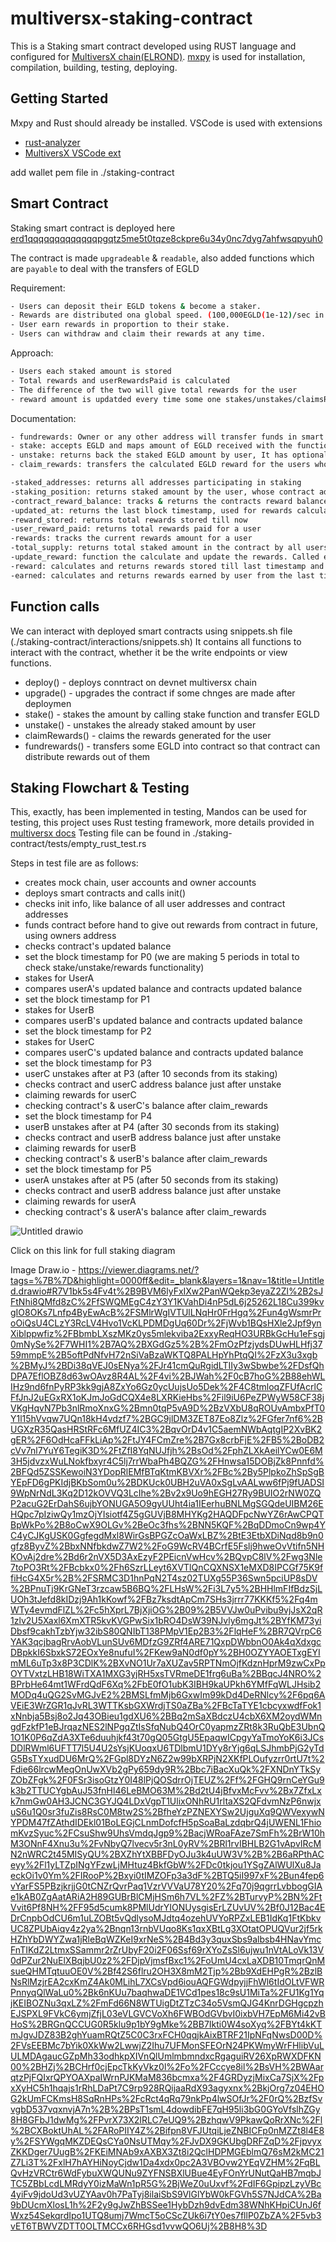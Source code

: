 # multiversx-staking-contract
This is a Staking smart contract developed using RUST language and configured for [MultiversX chain(ELROND)](https://docs.multiversx.com/welcome/welcome-to-multiversx). [mxpy](https://docs.multiversx.com/sdk-and-tools/sdk-py/) is used for installation, compilation, building, testing, deploying.

## Getting Started

Mxpy and Rust should already be installed.
VSCode is used with extensions
- [rust-analyzer](https://marketplace.visualstudio.com/items?itemName=rust-lang.rust-analyzer)
- [MultiversX VSCode ext](https://marketplace.visualstudio.com/items?itemName=MultiversX.vscode-elrond-ide)

add wallet pem file in ./staking-contract

## Smart Contract
Staking smart contract is deployed here [erd1qqqqqqqqqqqqqpgqtz5me5t0tqze8ckpre6u34y0nc7dyg7ahfwsqpyuh0](https://devnet-explorer.multiversx.com/accounts/erd1qqqqqqqqqqqqqpgqtz5me5t0tqze8ckpre6u34y0nc7dyg7ahfwsqpyuh0)

The contract is made `upgradeable` & `readable`, also added functions which are `payable` to deal with the transfers of EGLD


Requirement: 
```bash
- Users can deposit their EGLD tokens & become a staker.
- Rewards are distributed ona global speed. (100,000EGLD(1e-12)/sec in our contract)
- User earn rewards in proportion to their stake.
- Users can withdraw and claim their rewards at any time.
```

Approach: 
```bash
- Users each staked amount is stored
- Total rewards and userRewardsPaid is calculated
- The difference of the two will give total rewards for the user
- reward amount is updatded every time some one stakes/unstakes/claimsReward
```

Documentation: 
```bash
- fundrewards: Owner or any other address will transfer funds in smart contract using this that will act as reward and will be kept in smart contract.
- stake: accepts EGLD and maps amount of EGLD received with the function caller address(user).
- unstake: returns back the staked EGLD amount by user, It has optional parameter, ie if we pass `unstake_amount` it will unstake only that much amount, otherwise in case of no amount passed, will unstake all of the staked amount by the caller address.
- claim_rewards: transfers the calculated EGLD reward for the users who have staked.

-staked_addresses: returns all addresses participating in staking
-staking_position: returns staked amount by the user, whose contract address is passed as input
-contract_reward_balance: tracks & returns the contracts reward balance(extra fund which was added, which will be used when rewards gets distributed)
-updated_at: returns the last block timestamp, used for rewards calculation
-reward_stored: returns total rewards stored till now
-user_reward_paid: returns total rewards paid for a user
-rewards: tracks the current rewards amount for a user
-total_supply: returns total staked amount in the contract by all users
-update_reward: function the calculate and update the rewards. Called everytime a new stake/unstake happens
-reward: calculates and returns rewards stored till last timestamp and the new awards added after then
-earned: calculates and returns rewards earned by user from the last time
```


## Function calls

We can interact with deployed smart contracts using snippets.sh file (./staking-contract/interactions/snippets.sh)
It contains all functions to interact with the contract, whether it be the write endpoints or view functions.
- deploy() - deploys conntract on devnet multiversx chain
- upgrade() - upgrades the contract if some chnges are made after deploymen
- stake() - stakes the amount by calling stake function and transfer EGLD
- unstake() - unstakes the already staked amount by user
- claimRewards() - claims the rewards generated for the user
- fundrewards() - transfers some EGLD into contract so that contract can distribute rewards out of them





## Staking Flowchart & Testing

This, exactly, has been implemented in testing,
Mandos can be used for testing, this project uses Rust testing framework, more details provided in [multiversx docs](https://docs.multiversx.com/developers/developer-reference/rust-testing-framework)
Testing file can be found in ./staking-contract/tests/empty_rust_test.rs


Steps in test file are as follows:
- creates mock chain, user accounts and owner accounts
- deploys smart contracts and calls init()
- checks init info, like balance of all user addresses and contract addresses
- funds contract before hand to give out rewards from contract in future, using owners address
- checks contract's updated balance
- set the block timestamp for P0 (we are making 5 periods in total to check stake/unstake/rewards functionality)
- stakes for UserA
- compares userA's updated balance and contracts updated balance
- set the block timestamp for P1
- stakes for UserB
- compares userB's updated balance and contracts updated balance
- set the block timestamp for P2
- stakes for UserC
- compares userC's updated balance and contracts updated balance
- set the block timestamp for P3
- userC unstakes after at P3 (after 10 seconds from its staking)
- checks contract and userC address balance just after unstake
- claiming rewards for userC
- checking contract's & userC's balance after claim_rewards
- set the block timestamp for P4
- userB unstakes after at P4 (after 30 seconds from its staking)
- checks contract and userB address balance just after unstake
- claiming rewards for userB
- checking contract's & userB's balance after claim_rewards
- set the block timestamp for P5
- userA unstakes after at P5 (after 50 seconds from its staking)
- checks contract and userB address balance just after unstake
- claiming rewards for userA
- checking contract's & userA's balance after claim_rewards



![Untitled drawio](https://user-images.githubusercontent.com/35892549/218341985-4c8b1676-7942-4038-8c91-57155fae5729.png)




Click on this link for full staking diagram

Image Draw.io - https://viewer.diagrams.net/?tags=%7B%7D&highlight=0000ff&edit=_blank&layers=1&nav=1&title=Untitled.drawio#R7V1bk5s4Fv4t%2B9BVM6lyFxIXw2PanWQekp3eyaZ2Zl%2B2sJFtNhi8QMfd8zC%2FfSWQMEgC4zY3Y1KVahDi4nP5dL6j25262L18Cu399kvgIO8OKs7Lnfp4ByEwAcB%2FSMlrWgIVTUlLNqHr0FrHgq%2Fun4gWsmrProOiQsU4CLzY3RcLV4Hvo1VcKLPDMDgUq60Dr%2FjWvb1BQsHXle2Jpf9ynXiblppwfiz%2FBbmbLXszMKz0ys5mlekviba2ExxyReqHO3URBkGcHu1eFsgj0mNySe%2F7WHI1%2B7AQ%2BXGdGz5%2B%2FmOzPfzjydsDUwHLHfj3759mmpE%2B5oftPdNfvH72nSiVaBzaWKTQ8PALHpYhPtqQI%2FzX3u3xgb%2BMyJ%2BDi38qVEJ0sENya%2FJr41cmQuRgidLTIIy3wSbwbe%2FDsfQhDPA7EflOBZ8d63wOAvz8R4AL%2F4vi%2BJWah%2F0cB7hoG%2B88ehWLIHz9nd6fnPyRP3kk9gjA8ZxYo6Gz0ycUujsUo5Dek%2F4C8tmloqZFUfAcrlCFfJnJ2uEGxRX1oKJmJoGdCQX4e8LXRKieHbs%2Fil9iU6PeZPWyW58CF38jVKgHqvN7Pb3nlRmoXnxG%2Bmn0tqP5vA9D%2BzVXbU8qROUvAmbxPfT0Y1l15hVvqw7UQn18kH4vdzf7%2BGC9jlDM3ZET87Eo8Zlz%2FGfer7nf6%2BUGXzR35QasHRStRFc6MfUZ4IC3%2BqvOrD4v1C5aemNWbAqtgIP2XvBK2gER%2F6OdHcaFFkLiAp%2FtJY4FCmZre%2B7Gx8crbFjE%2FB5%2BoDB2cVv7nl7YuY6TegiK3D%2FtZfI8YqNUJfjh%2BsOd%2FphZLXkAeilYCw0E6M3H5jdvzxWuLNokfbxyr4C5lj7rrWbaPh4BQZG%2FHnwsa15DOBjZk8Pnnfd%2BFQd5ZSSKewoiN3YDopRlEMfBTqKtmKBVXr%2FBc%2By5PlpkoZhSpSgBYEpFD6gPKIdjBKbSom0u%2BDKUck0UBH2uVA0xSgLvAALww6fPj9fUADSI9WpNrNdL3Kq2D12kOVVQ3LcIhe%2Bv2x9Uo9hEGH27Ry9BUIO2rNW0ZQP2acuG2ErDahS6ujbYONUGA5O9gyUUht4ia1IEerhuBNLMgSGQdeUIBM26EHQpc7pIziwQy1mzOjYIsiotf4Z5gGUVjB8MHYKg2HAQDFpcNwYZ6rAwCPQTBpWkPo%2B8oCwX9OLGv%2BeOc3fhs%2BNN5KQF%2BqDDmoCn9wp4YC4yCJKgUSK0GgfegdMxl8WirGsBPGZcOaWxLBZ%2BtE3EtbXDiNqd8b9n0gfz8ByvZ%2BbxNNfbkdwZ7W2%2FoG9WcRV4BCrfE5Fslj9hweOvVtifn5NHKOvAj2dre%2Bd6r2nVX5D3AxEzyF2PEicnVwHcv%2BQvpC8lV%2Fwg3Nle7toPO3Rt%2FBcbkx0%2Fh6SzrLLeyt6XVTlQnCQXNSX1eMXD8IPCGf75K9ffiHcG4X5r%2B%2FSRMC3D1hnPqN2T4sz02TUXg55P36Swn5pciUP8sDV%2BPnuTj9KrGNeT3rzcaw5B6BQ%2FLHsW%2Fi3L7y5%2BHHlmFIfBdzSjLUOh3tJefd8kIDzj9Ah1kKowf%2FBz7ksdtApCm7SHs3jrrr77KKKf5%2Fq4mWTy4evmdFlZL%2Fc5hXprL7BjXjiOG%2B09%2B5VVJw0uPvibu9vjJsX2qR1zlv2U5Xaxl6XmXTR5kvKVGPwSix1bRO4DsW39NJvly6mgJt%2BYfKM73yiDbsf9cakhTzbYjw32ibS80QNIbT138PMpV1Ep2B3%2FlqHeF%2BR7QVrpC6YAK3qcjbagRrvAobVLunSUv6MDfzG9ZRf4ARE71QxpDWbbnO0Ak4qXdxgcDBpkkI6SbxkS72EOxYe8nufuI%2FKew9aN0df0pY%2BH0OZYYAOETxgEYImML6uTp3x8P3CDlK%2BXvNO1Ur7aXUZav5RPTNmOjfKdznHprM9zwCxPpOYTVxtzLHB18WiTXA1MXG3yjRH5xsTVRmeDE1frg6uBa%2BBqcJ4NRO%2BPrbHe64mt1WFrdQdF6Xq%2FbE0fO1ubK3IBH9kaUPkh6YMfFqWLJHsib2MODq4uQG2SvMGJvE2%2BMSLfmMjb6GxwIm99kDd4DeRNlcy%2F6pq6AVEiE3WrZGR1qJvRL3WTTKsbGXWrdjTS0aZBa%2FBcTaTYE1cbcyxwdfFok1xNnbja5Bsj8o2Jq43OBieu1gdXU6%2BBq2mSaXBdczU4cbX6XM2oydWMngdFzkfP1eBJrqazNES2lNPgqZtIsSfqNubQ4OrC0yapmzZRt8k3RuQbE3UbnQ1O1K0P6qZdA3XTe6duuhjkf43t70gQ05GtgU5EpaqwICpgyYaTmoYoK6i3JCsDDlRWml6UFTT7l5U4U2sYsjKUoqxU6TDlbmU1DYy8rYjg6qLSJhmbPjG2yTdG5BsTYxudDU6MrQ%2FGpl8DYzN6Z2w99bXRPjN2XKfPLOufyzrr0rtU7t%2Fdie66lrcwMeqOnUwXVb2gPy659dy9R%2Bbc7iBacXuQk%2FXNDnYTkSyZObZFgk%2F0FSr3isoGtzY0I48lPjQOSdrrOjTEUZ%2Ff%2FGHQ9rnCeYGu9k3b2TTUCYgbAuJ53fnHl46LeBMO63M%2Bd2tU4jBfvxMcFvv%2Bx7ZfxLxk7nmGw0AH3JCNC3GYJQ4LDxVgpT1UlixONhRU1rltaXS2QFdvmNzP6nwjxuS6u1Q0sr3fuZis8RsC0M8tw2S%2BfheYzPZNEXYSw2UjguXq9QWVexywNYPDM47fZAthdIDEkl01BoLEGjCLnmDofcfH5pSoaBaLzdqbrQ4jUWENL1FhiomKvzSyuc%2FCsuShw9UhsVmdqJgp9%2BacjWRoaFAze7SmFh%2BrW10hM3ONnF4Xnu3u%2FvNbyQ7lvecv5r3nL0yRV%2BRl1rvIBHLB2G1vApvIRcMN2nWRC2t45MISyQU%2BXZhYtXBBFDyOJu3k4uUW3V%2B%2B6aRPthACeyy%2Fl1yLTZpINgYFzwLjMHtuz4BkfGbW%2FDc0tkjou1YSgZAlWUlXu8JaeckOi1v0Ym%2FIRooP%2Bxyi0tIMZOFp3a3dF%2BTQ5iI997xF%2Bun4fep6vYarFS5PBzjkrjjG0tCNZrQvrPaq1VzrVVVaU78Y20%2Fq70j9qgrrLvbbogGIAe1kAB0ZgAatARiA2H89GUBrBlCMjHSm6h7VL%2FZ%2BTurvyP%2BN%2FtVvit6Pf8NH%2FF95d5cumk8PMlUdrYIONUysgisErLZUvUV%2Bf0J12Bac4EDrCnpbOdCU6m1uLZOBt5vQdlysoMJdtq4ozehUVYoRPZxLEB1IdKq1FtKbkvUC8ZPUbAiqv4z2ya%2Bnqn13rnbVUqo8Ks1qxXBtLg3XOtatOPUQVur2jf5rkHZhYbDWYZwa1jRleBqWZKeI9xrNeS%2B4Bd3y3quxSbs9albsb4HNavYmcFnTIKdZ2LtmxSSammr2rZrUbyF20i2F06Ssf69rXYoZsSl6ujwu1nVtALoVk13V0dPZur2NuElXBqjbU0z2%2FDjpVjmsfBxc1%2FoUmU4cxLaXDB10TmqrQnMsueQHMTqtuuOE0V%2Bf42S6flru2OH3X8mM2Tjp%2Bb9XdEHPgR%2BzlBNsRlMzjrEA2cxKmZ4Ak0MLihL7XCsVpd6iouAQFGWdpyjjFhWl6tIdOLtVFWRPnnyqQlWaLu0%2Bk6nKUu7baqhwaDE1VCd1pes18c9sU1MiTa%2FU1Kg1YqjKEIBOZNu3qxLZ%2FmFd66N8WTUigDtZTzC34o5VsmQJG4KnrDGHgcpzhEJSPXL9FVkC6ymjZfjL03eVLGVCVoXh6FWBOdGVbvI0ixbVH7EpM6Mi42vBHoS%2BRGnQCCUG0R5klu9p1bY9gMke%2BB7Ikti0W4soXyq%2FBYt4kKTmJgvJDZ83B2ghYuamRQtZ5C0C3rxFCH0qqjkAixBTRF21IpNFqNwsD00D%2FVsEEBMc7bYik0XkWw2LwwjZ2Ihu7UFMonSFEOrN24PKWmyWrFHlibVuLULMDAgaucGZpMh33odhkpXIVnQlUmlmbmndxcRgaguiRV26XpRWXDFKN00%2BHZj%2BCHrf0cjEpcTkKyVkz0l%2Fo%2FCccye8il%2BsVH%2BWAarqtzPjFQIxrQPYOAXpaIWrnPJKMaM836bcmxa%2F4GRDyzjMixCa7SjX%2FpxXyHC5h1hqajs1rRhLDaPt7C9rp928RQijaaRdX93agyxnx%2BkjOrg7z04EHOG2kUmFCKmsH8SqRnHPs%2FcRct4qRq79nkPp4lwSOfJr%2F0rQ%2BzfSvvgbD537vqxnvjA7n%2B%2BPsT1smL4dowdibFE7qH95li3bG0GYoVfslhZGy8H8GFbJ1dwMg%2FPvrX73X2IRLC7eUQ9%2BzhqwV9PkawQoRrXNc%2Fl%2BCXBoktUhAL%2FARoPIIY4Z%2Bifpn8VFJUtqiLjeZNBICFp0nMZZt8l4E8y%2FSYWgqMKZDEQsCYa0NsUTMqy%2FJvDX9GKUbgDRFZqD%2FjpvyxZKKDger7UugB%2FKEiMNAb9xAXBX3Zt8i2QclHDPMGEblmQ76sM2kMC21Z7Li3T%2FxlH7hAYHiNoyCjdw1Da4xdx0pc2A3VBOvw2YEqVZHM%2FqBLQvHzVRCtr6WdFybuXWQUNu9ZYFNSBXlUBue4EyFOnYrUNutQaHB7mqbJTC5ZBbLcdLMRdyY0izMaWn1pR5G%2BjWeZ0uUxvf%2FdIF6GpipzLzyVBc4yiFv9jdoUd3vUZYAav0h7PaTyj8ilaiSbS9VlGlYbW0kFGVh5S7NJdCA%2Ba9bDUcmXlosL1h%2F2y9gJwZhBSSee1HybDzh9dvEdm38WNhKHpiCUnJ6fWxz54SekqrdIpo1UTQ8umj7WmcT5oCScZUk6i7tY0es7fllP0ZbZA%2F5vb3vET6TBWVZDTT0OLTMCCx6RHGsd1vvwQO6Uj%2B8H8%3D
